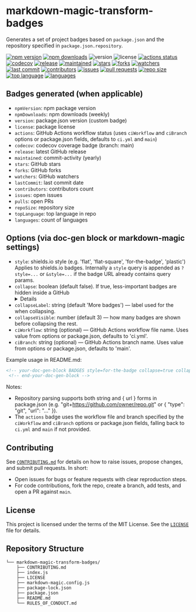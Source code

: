 # markdown-magic-transform-badges

Generates a set of project badges based on `package.json` and the repository specified in `package.json.repository`.

<!-- doc-gen BADGES style=for-the-badge collapse=true collapseLabel="More metrics" collapseVisible=4 ciWorkflow=build.yml ciBranch=develop -->
[![npm version](https://img.shields.io/npm/v/markdown-magic-transform-badges.svg)](https://www.npmjs.com/package/markdown-magic-transform-badges) [![npm downloads](https://img.shields.io/npm/dw/markdown-magic-transform-badges.svg)](https://www.npmjs.com/package/markdown-magic-transform-badges) ![version](https://img.shields.io/badge/version-0.1.0-blue.svg) ![license](https://img.shields.io/badge/license-MIT-blue.svg) [![actions status](https://img.shields.io/github/actions/workflow/status/ioncakephper/markdown-magic-transform-badges/ci.yml?branch=main)](https://github.com/ioncakephper/markdown-magic-transform-badges/actions) [![codecov](https://img.shields.io/codecov/c/github/ioncakephper/markdown-magic-transform-badges?branch=main)](https://codecov.io/gh/ioncakephper/markdown-magic-transform-badges) [![release](https://img.shields.io/github/v/release/ioncakephper/markdown-magic-transform-badges)](https://github.com/ioncakephper/markdown-magic-transform-badges/releases) [![maintained](https://img.shields.io/github/commit-activity/y/ioncakephper/markdown-magic-transform-badges)](https://github.com/ioncakephper/markdown-magic-transform-badges/graphs/commit-activity) [![stars](https://img.shields.io/github/stars/ioncakephper/markdown-magic-transform-badges)](https://github.com/ioncakephper/markdown-magic-transform-badges/stargazers) [![forks](https://img.shields.io/github/forks/ioncakephper/markdown-magic-transform-badges)](https://github.com/ioncakephper/markdown-magic-transform-badges/network/members) [![watchers](https://img.shields.io/github/watchers/ioncakephper/markdown-magic-transform-badges)](https://github.com/ioncakephper/markdown-magic-transform-badges/watchers) [![last commit](https://img.shields.io/github/last-commit/ioncakephper/markdown-magic-transform-badges)](https://github.com/ioncakephper/markdown-magic-transform-badges/commits) [![contributors](https://img.shields.io/github/contributors/ioncakephper/markdown-magic-transform-badges)](https://github.com/ioncakephper/markdown-magic-transform-badges/graphs/contributors) [![issues](https://img.shields.io/github/issues/ioncakephper/markdown-magic-transform-badges)](https://github.com/ioncakephper/markdown-magic-transform-badges/issues) [![pull requests](https://img.shields.io/github/issues-pr/ioncakephper/markdown-magic-transform-badges)](https://github.com/ioncakephper/markdown-magic-transform-badges/pulls) [![repo size](https://img.shields.io/github/repo-size/ioncakephper/markdown-magic-transform-badges)](https://github.com/ioncakephper/markdown-magic-transform-badges) [![top language](https://img.shields.io/github/languages/top/ioncakephper/markdown-magic-transform-badges)](https://github.com/ioncakephper/markdown-magic-transform-badges) [![languages](https://img.shields.io/github/languages/count/ioncakephper/markdown-magic-transform-badges)](https://github.com/ioncakephper/markdown-magic-transform-badges/search?l=)
<!-- end-doc-gen -->

## Badges generated (when applicable)

- `npmVersion`: npm package version
- `npmDownloads`: npm downloads (weekly)
- `version`: package.json version (custom badge)
- `license`: package license
- `actions`: GitHub Actions workflow status (uses `ciWorkflow` and `ciBranch` options or package.json fields, defaults to `ci.yml` and `main`)
- `codecov`: codecov coverage badge (branch: main)
- `release`: latest GitHub release
- `maintained`: commit-activity (yearly)
- `stars`: GitHub stars
- `forks`: GitHub forks
- `watchers`: GitHub watchers
- `lastCommit`: last commit date
- `contributors`: contributors count
- `issues`: open issues
- `pulls`: open PRs
- `repoSize`: repository size
- `topLanguage`: top language in repo
- `languages`: count of languages

## Options (via doc-gen block or markdown-magic settings)

- `style`: shields.io style (e.g. 'flat', 'flat-square', 'for-the-badge', 'plastic')
  Applies to shields.io badges. Internally a `style` query is appended
  as `?style=...` or `&style=...` if the badge URL already contains query params.
- `collapse`: boolean (default false). If true, less-important badges are
  hidden inside a GitHub <details> block.
- `collapseLabel`: string (default 'More badges') — label used for the
  <summary> when collapsing.
- `collapseVisible`: number (default 3) — how many badges are shown
  before collapsing the rest.
- `ciWorkflow`: string (optional) — GitHub Actions workflow file name. Uses value from options or package.json, defaults to 'ci.yml'.
- `ciBranch`: string (optional) — GitHub Actions branch name. Uses value from options or package.json, defaults to 'main'.

Example usage in README.md:
```html
<!-- your-doc-gen-block BADGES style=for-the-badge collapse=true collapseLabel="More metrics" collapseVisible=4 ciWorkflow="build.yml" ciBranch="develop" -->
 <!-- end-your-doc-gen-block -->
```

Notes:
- Repository parsing supports both string and { url } forms in package.json
  (e.g. "git+https://github.com/owner/repo.git" or { "type": "git", "url": "..." }).
- The `actions` badge uses the workflow file and branch specified by the `ciWorkflow` and `ciBranch` options or package.json fields, falling back to `ci.yml` and `main` if not provided.
     

## Contributing

See [`CONTRIBUTING.md`](CONTRIBUTING.md) for details on how to raise issues, propose changes, and submit pull requests. In short:

- Open issues for bugs or feature requests with clear reproduction steps.
- For code contributions, fork the repo, create a branch, add tests, and open a PR against `main`.

## License

This project is licensed under the terms of the MIT License. See the [`LICENSE`](LICENSE) file for details.

## Repository Structure
<!-- doc-gen fileTree -->
```
└── markdown-magic-transform-badges/
    ├── CONTRIBUTING.md
    ├── index.js
    ├── LICENSE
    ├── markdown-magic.config.js
    ├── package-lock.json
    ├── package.json
    ├── README.md
    └── RULES_OF_CONDUCT.md
```
<!-- end-doc-gen -->
